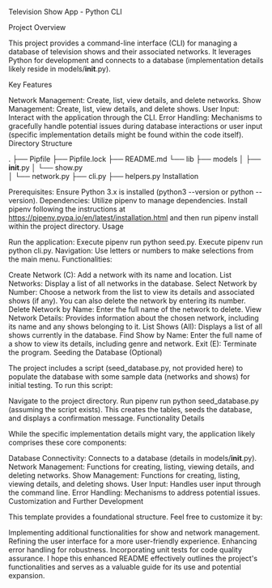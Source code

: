 Television Show App - Python CLI

Project Overview

This project provides a command-line interface (CLI) for managing a database of television shows and their associated networks. It leverages Python for development and connects to a database (implementation details likely reside in models/__init__.py).

Key Features

Network Management: Create, list, view details, and delete networks.
Show Management: Create, list, view details, and delete shows.
User Input: Interact with the application through the CLI.
Error Handling: Mechanisms to gracefully handle potential issues during database interactions or user input (specific implementation details might be found within the code itself).
Directory Structure

.
├── Pipfile
├── Pipfile.lock
├── README.md
└── lib
    ├── models
    │   ├── __init__.py
    │   └── show.py        
    │   └── network.py 
    ├── cli.py
    ├── helpers.py
Installation

Prerequisites: Ensure Python 3.x is installed (python3 --version or python --version).
Dependencies: Utilize pipenv to manage dependencies. Install pipenv following the instructions at https://pipenv.pypa.io/en/latest/installation.html and then run pipenv install within the project directory.
Usage

Run the application: 
Execute pipenv run python seed.py.
Execute pipenv run python cli.py.
Navigation: Use letters or numbers to make selections from the main menu.
Functionalities:

Create Network (C): Add a network with its name and location.
List Networks: Display a list of all networks in the database.
Select Network by Number: Choose a network from the list to view its details and associated shows (if any). You can also delete the network by entering its number.
Delete Network by Name: Enter the full name of the network to delete.
View Network Details: Provides information about the chosen network, including its name and any shows belonging to it.
List Shows (All): Displays a list of all shows currently in the database.
Find Show by Name: Enter the full name of a show to view its details, including genre and network.
Exit (E): Terminate the program.
Seeding the Database (Optional)

The project includes a script (seed_database.py, not provided here) to populate the database with some sample data (networks and shows) for initial testing. To run this script:

Navigate to the project directory.
Run pipenv run python seed_database.py (assuming the script exists). This creates the tables, seeds the database, and displays a confirmation message.
Functionality Details

While the specific implementation details might vary, the application likely comprises these core components:

Database Connectivity: Connects to a database (details in models/__init__.py).
Network Management: Functions for creating, listing, viewing details, and deleting networks.
Show Management: Functions for creating, listing, viewing details, and deleting shows.
User Input: Handles user input through the command line.
Error Handling: Mechanisms to address potential issues.
Customization and Further Development

This template provides a foundational structure. Feel free to customize it by:

Implementing additional functionalities for show and network management.
Refining the user interface for a more user-friendly experience.
Enhancing error handling for robustness.
Incorporating unit tests for code quality assurance.
I hope this enhanced README effectively outlines the project's functionalities and serves as a valuable guide for its use and potential expansion.
